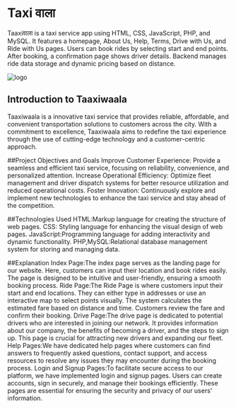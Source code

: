 # Taxi वाला
Taaxiवाला is a taxi service app using HTML, CSS, JavaScript, PHP, and MySQL. It features a homepage, About Us, Help, Terms, Drive with Us, and Ride with Us pages. Users can book rides by selecting start and end points. After booking, a confirmation page shows driver details. Backend manages ride data storage and dynamic pricing based on distance.

![logo](https://github.com/user-attachments/assets/7f99fe92-5915-4372-a602-a9ed9111a6cb)

## Introduction to Taaxiwaala
Taaxiwaala is a innovative taxi service that provides reliable, affordable, and convenient transportation solutions to customers across the city. With a commitment to excellence, Taaxiwaala aims to redefine the taxi experience through the use of cutting-edge technology and a customer-centric approach.

##Project Objectives and Goals
Improve Customer Experience: Provide a seamless and efficient taxi service, focusing on reliability, convenience, and personalized attention.
Increase Operational Efficiency: Optimize fleet management and driver dispatch systems for better resource utilization and reduced operational costs.
Foster Innovation: Continuously explore and implement new technologies to enhance the taxi service and stay ahead of the competition.

##Technologies Used
HTML:Markup language for creating the structure of web pages.
CSS: Styling language for enhancing the visual design of web pages.
JavaScript:Programming language for adding interactivity and dynamic functionality.
PHP,MySQL:Relational database management system for storing and managing data.

##Explanation
Index Page:The index page serves as the landing page for our website. Here, customers can input their location and book rides easily. The page is designed to be intuitive and user-friendly, ensuring a smooth booking process.
Ride Page:The Ride Page is where customers input their start and end locations. They can either type in addresses or use an interactive map to select points visually. The system calculates the estimated fare based on distance and time. Customers review the fare and confirm their booking.
Drive Page:The drive page is dedicated to potential drivers who are interested in joining our network. It provides information about our company, the benefits of becoming a driver, and the steps to sign up. This page is crucial for attracting new drivers and expanding our fleet.
Help Pages:We have dedicated help pages where customers can find answers to frequently asked questions, contact support, and access resources to resolve any issues they may encounter during the booking process.
Login and Signup Pages:To facilitate secure access to our platform, we have implemented login and signup pages. Users can create accounts, sign in securely, and manage their bookings efficiently. These pages are essential for ensuring the security and privacy of our users' information.

